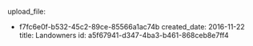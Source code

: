 upload_file:
  - f7fc6e0f-b532-45c2-89ce-85566a1ac74b
created_date: 2016-11-22
title: Landowners
id: a5f67941-d347-4ba3-b461-868ceb8e7ff4
